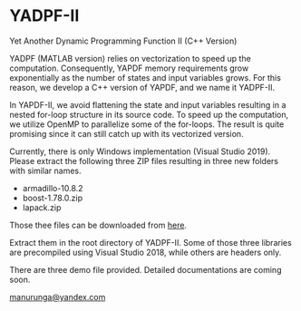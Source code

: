 # YADPF-II
Yet Another Dynamic Programming Function II (C++ Version)

YADPF (MATLAB version) relies on vectorization to speed up the computation. Consequently, YAPDF memory requirements grow exponentially as the number of states and input variables grows. For this reason, we develop a C++ version of YAPDF, and we name it YADPF-II. 

In YAPDF-II, we avoid flattening the state and input variables resulting in a nested for-loop structure in its source code. To speed up the computation, we utilize OpenMP to parallelize some of the for-loops. The result is quite promising since it can still catch up with its vectorized version.

Currently, there is only Windows implementation (Visual Studio 2019). Please extract the following three ZIP files resulting in three new folders with similar names.  

- armadillo-10.8.2  
- boost-1.78.0.zip  
- lapack.zip  

Those thee files can be downloaded from [here](https://www.dropbox.com/sh/2hwz8nuxwkazo3y/AACsZaaEV4bneR7n74EC5-rda?dl=0). 

Extract them in the root directory of YADPF-II. Some of those three libraries are precompiled using Visual Studio 2018, while others are headers only.  

There are three demo file provided. Detailed documentations are coming soon.

manurunga@yandex.com
